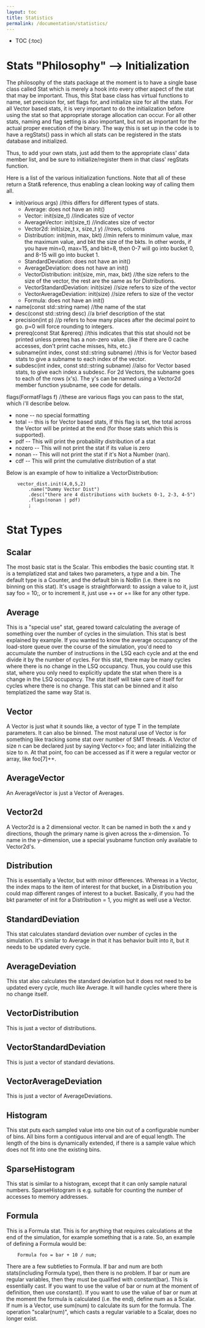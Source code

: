 ```yaml
---
layout: toc
title: Statistics
permalink: /documentation/statistics/
---
```

* TOC
{:toc}
# Stats "Philosophy" --> Initialization #
The philosophy of the stats package at the moment is to have a single base class called Stat which is merely a hook into every other aspect of the stat that may be important. Thus, this Stat base class has virtual functions to name, set precision for, set flags for, and initialize size for all the stats. For all Vector based stats, it is very important to do the initialization before using the stat so that appropriate storage allocation can occur. For all other stats, naming and flag setting is also important, but not as important for the actual proper execution of the binary. The way this is set up in the code is to have a regStats() pass in which all stats can be registered in the stats database and initialized.

Thus, to add your own stats, just add them to the appropriate class' data member list, and be sure to initialize/register them in that class' regStats function.

Here is a list of the various initialization functions. Note that all of these return a Stat& reference, thus enabling a clean looking way of calling them all.

* init(various args) //this differs for different types of stats.
   * Average: does not have an init()
   * Vector: init(size_t) //indicates size of vector
   * AverageVector: init(size_t) //indicates size of vector
   * Vector2d: init(size_t x, size_t y) //rows, columns
   * Distribution: init(min, max, bkt) //min refers to minimum value, max the maximum value, and bkt the size of the bkts. In other words, if you have min=0, max=15, and bkt=8, then 0-7 will go into bucket 0, and 8-15 will go into bucket 1.
   * StandardDeviation: does not have an init()
   * AverageDeviation: does not have an init()
   * VectorDistribution: init(size, min, max, bkt) //the size refers to the size of the vector, the rest are the same as for Distributions.
   * VectorStandardDeviation: init(size) //size refers to size of the vector
   * VectorAverageDeviation: init(size) //size refers to size of the vector
   * Formula: does not have an init()
* name(const std::string name) //the name of the stat
* desc(const std::string desc) //a brief description of the stat
* precision(int p) //p refers to how many places after the decimal point to go. p=0 will force rounding to integers.
* prereq(const Stat &prereq) //this indicates that this stat should not be printed unless prereq has a non-zero value. (like if there are 0 cache accesses, don't print cache misses, hits, etc.)
* subname(int index, const std::string subname) //this is for Vector based stats to give a subname to each index of the vector.
* subdesc(int index, const std::string subname) //also for Vector based stats, to give each index a subdesc. For 2d Vectors, the subname goes to each of the rows (x's). The y's can be named using a Vector2d member function ysubname, see code for details.

flags(FormatFlags f) //these are various flags you can pass to the stat, which i'll describe below.

* none -- no special formatting
* total -- this is for Vector based stats, if this flag is set, the total across the Vector will be printed at the end (for those stats which this is supported).
* pdf -- This will print the probability distribution of a stat
* nozero -- This will not print the stat if its value is zero
* nonan -- This will not print the stat if it's Not a Number (nan).
* cdf -- This will print the cumulative distribution of a stat

Below is an example of how to initialize a VectorDistribution:

```
    vector_dist.init(4,0,5,2)
        .name("Dummy Vector Dist")
        .desc("there are 4 distributions with buckets 0-1, 2-3, 4-5")
        .flags(nonan | pdf)
        ;
```
# Stat Types #
## Scalar ## 
The most basic stat is the Scalar. This embodies the basic counting stat. It is a templatized stat and takes two parameters, a type and a bin. The default type is a Counter, and the default bin is NoBin (i.e. there is no binning on this stat). It's usage is straightforward: to assign a value to it, just say foo = 10;, or to increment it, just use ++ or += like for any other type.
## Average ##
This is a "special use" stat, geared toward calculating the average of something over the number of cycles in the simulation. This stat is best explained by example. If you wanted to know the average occupancy of the load-store queue over the course of the simulation, you'd need to accumulate the number of instructions in the LSQ each cycle and at the end divide it by the number of cycles. For this stat, there may be many cycles where there is no change in the LSQ occupancy. Thus, you could use this stat, where you only need to explicitly update the stat when there is a change in the LSQ occupancy. The stat itself will take care of itself for cycles where there is no change. This stat can be binned and it also templatized the same way Stat is.
## Vector ##
A Vector is just what it sounds like, a vector of type T in the template parameters. It can also be binned. The most natural use of Vector is for something like tracking some stat over number of SMT threads. A Vector of size n can be declared just by saying Vector<> foo; and later initializing the size to n. At that point, foo can be accessed as if it were a regular vector or array, like foo[7]++.
## AverageVector ##
An AverageVector is just a Vector of Averages.
## Vector2d ##
A Vector2d is a 2 dimensional vector. It can be named in both the x and y directions, though the primary name is given across the x-dimension. To name in the y-dimension, use a special ysubname function only available to Vector2d's.
## Distribution ##
This is essentially a Vector, but with minor differences. Whereas in a Vector, the index maps to the item of interest for that bucket, in a Distribution you could map different ranges of interest to a bucket. Basically, if you had the bkt parameter of init for a Distribution = 1, you might as well use a Vector.
## StandardDeviation ##
This stat calculates standard deviation over number of cycles in the simulation. It's similar to Average in that it has behavior built into it, but it needs to be updated every cycle.
## AverageDeviation ##
This stat also calculates the standard deviation but it does not need to be updated every cycle, much like Average. It will handle cycles where there is no change itself.
## VectorDistribution ##
This is just a vector of distributions.
## VectorStandardDeviation ##
This is just a vector of standard deviations.
## VectorAverageDeviation ##
This is just a vector of AverageDeviations.
## Histogram ##
This stat puts each sampled value into one bin out of a configurable number of bins. All bins form a contiguous interval and are of equal length. The length of the bins is dynamically extended, if there is a sample value which does not fit into one the existing bins.
## SparseHistogram ##
This stat is similar to a histogram, except that it can only sample natural numbers. SparseHistogram is e.g. suitable for counting the number of accesses to memory addresses.
## Formula ##
This is a Formula stat. This is for anything that requires calculations at the end of the simulation, for example something that is a rate. So, an example of defining a Formula would be:

```
    Formula foo = bar + 10 / num;
```

There are a few subtleties to Formula. If bar and num are both stats(including Formula type), then there is no problem. If bar or num are regular variables, then they must be qualified with constant(bar). This is essentially cast. If you want to use the value of bar or num at the moment of definition, then use constant(). If you want to use the value of bar or num at the moment the formula is calculated (i.e. the end), define num as a Scalar. If num is a Vector, use sum(num) to calculate its sum for the formula. The operation "scalar(num)", which casts a regular variable to a Scalar, does no longer exist.
